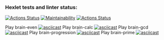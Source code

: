 ### Hexlet tests and linter status:
[![Actions Status](https://github.com/Femalopper/frontend-project-lvl1/workflows/hexlet-check/badge.svg)](https://github.com/Femalopper/frontend-project-lvl1/actions)
[![Maintainability](https://api.codeclimate.com/v1/badges/04e1a5c0e35f415f48f0/maintainability)](https://codeclimate.com/github/Femalopper/frontend-project-lvl1/maintainability)
[![Actions Status](https://github.com/Femalopper/frontend-project-lvl1/workflows/eslint-check/badge.svg)](https://github.com/Femalopper/frontend-project-lvl1/actions)

Play brain-even
[![asciicast](https://asciinema.org/a/hbDSFziAw1ETjE7Qfv58rxAaz.svg)](https://asciinema.org/a/hbDSFziAw1ETjE7Qfv58rxAaz)
Play brain-calc
[![asciicast](https://asciinema.org/a/Za9i6q5rWO6Xkp3C37YXsRoJB.svg)](https://asciinema.org/a/Za9i6q5rWO6Xkp3C37YXsRoJB)
Play brain-gcd
[![asciicast](https://asciinema.org/a/fCGk6dF8M50RPgNO8mB5cnUWD.svg)](https://asciinema.org/a/fCGk6dF8M50RPgNO8mB5cnUWD)
Play brain-progression
[![asciicast](https://asciinema.org/a/K4fvNJDtVvNXwnko7AiiYETNp.svg)](https://asciinema.org/a/K4fvNJDtVvNXwnko7AiiYETNp)
Play brain-prime
[![asciicast](https://asciinema.org/a/2LvLNMGWsQ0s0G6yXhmt8hR9t.svg)](https://asciinema.org/a/2LvLNMGWsQ0s0G6yXhmt8hR9t)